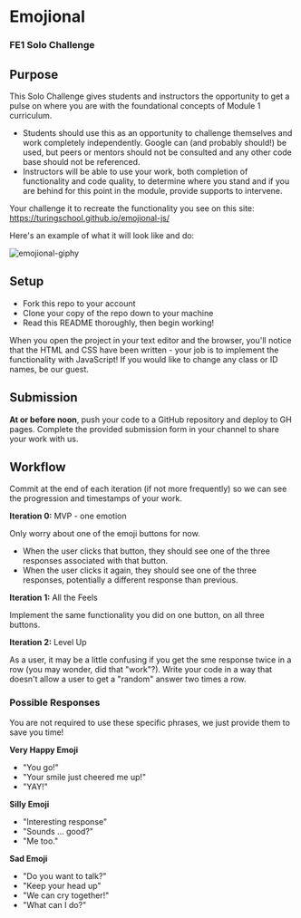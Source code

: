 # Emojional
### FE1 Solo Challenge

## Purpose

This Solo Challenge gives students and instructors the opportunity to get a pulse on where you are with the foundational concepts of Module 1 curriculum.

- Students should use this as an opportunity to challenge themselves and work completely independently. Google can (and probably should!) be used, but peers or mentors should not be consulted and any other code base should not be referenced.
- Instructors will be able to use your work, both completion of functionality and code quality, to determine where you stand and if you are behind for this point in the module, provide supports to intervene.

Your challenge it to recreate the functionality you see on this site: https://turingschool.github.io/emojional-js/

Here's an example of what it will look like and do:

![emojional-giphy](https://user-images.githubusercontent.com/25447342/69885271-92c67f80-1299-11ea-9c50-fb0f525c7d9e.gif)

## Setup

- Fork this repo to your account
- Clone your copy of the repo down to your machine
- Read this README thoroughly, then begin working!

When you open the project in your text editor and the browser, you'll notice that the HTML and CSS have been written - your job is to implement the functionality with JavaScript! If you would like to change any class or ID names, be our guest.

## Submission

**At or before noon**, push your code to a GitHub repository and deploy to GH pages. Complete the provided submission form in your channel to share your work with us.

## Workflow

Commit at the end of each iteration (if not more frequently) so we can see the progression and timestamps of your work.

**Iteration 0:** MVP - one emotion

Only worry about one of the emoji buttons for now.
- When the user clicks that button, they should see one of the three responses associated with that button. 
- When the user clicks it again, they should see one of the three responses, potentially a different response than previous.

**Iteration 1:** All the Feels

Implement the same functionality you did on one button, on all three buttons. 

**Iteration 2:** Level Up

As a user, it may be a little confusing if you get the sme response twice in a row (you may wonder, did that "work"?). Write your code in a way that doesn't allow a user to get a "random" answer two times a row.

### Possible Responses

You are not required to use these specific phrases, we just provide them to save you time!

**Very Happy Emoji**
- "You go!"
- "Your smile just cheered me up!"
- "YAY!"

**Silly Emoji**
- "Interesting response"
- "Sounds ... good?"
- "Me too."

**Sad Emoji**
- "Do you want to talk?"
- "Keep your head up"
- "We can cry together!"
- "What can I do?"
